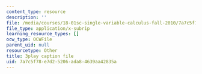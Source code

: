 ```yaml
---
content_type: resource
description: ''
file: /media/courses/18-01sc-single-variable-calculus-fall-2010/7a7c5f78e7d25206ada84639aa42835a_2keGgDBJKGU.vtt
file_type: application/x-subrip
learning_resource_types: []
ocw_type: OCWFile
parent_uid: null
resourcetype: Other
title: 3play caption file
uid: 7a7c5f78-e7d2-5206-ada8-4639aa42835a
---
```

